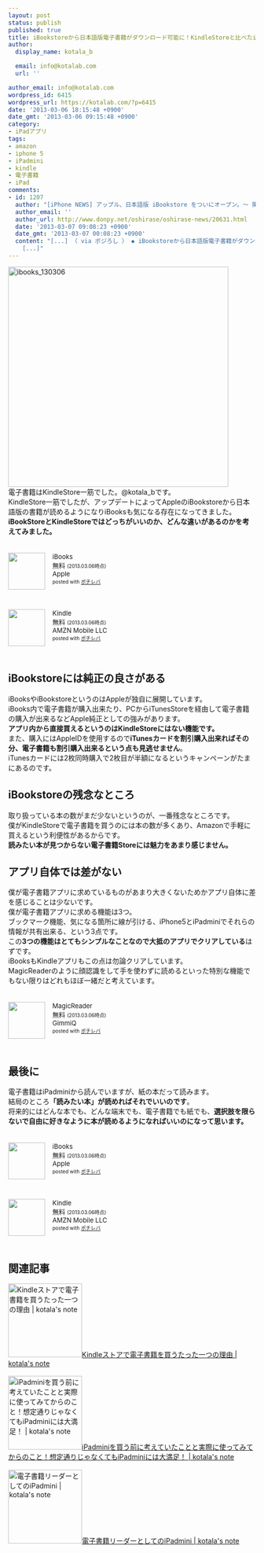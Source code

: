 ```yaml
---
layout: post
status: publish
published: true
title: iBookstoreから日本語版電子書籍がダウンロード可能に！KindleStoreと比べたiBookstoreの良さと残念なところ
author:
  display_name: kotala_b

  email: info@kotalab.com
  url: ''

author_email: info@kotalab.com
wordpress_id: 6415
wordpress_url: https://kotalab.com/?p=6415
date: '2013-03-06 18:15:48 +0900'
date_gmt: '2013-03-06 09:15:48 +0900'
category:
- iPadアプリ
tags:
- amazon
- iphone 5
- iPadmini
- kindle
- 電子書籍
- iPad
comments:
- id: 1207
  author: "[iPhone NEWS] アップル、日本語版 iBookstore をついにオープン。〜 関連記事と便利情報総まとめ。 | 覚醒する @CDiP"
  author_email: ''
  author_url: http://www.donpy.net/oshirase/oshirase-news/20631.html
  date: '2013-03-07 09:08:23 +0900'
  date_gmt: '2013-03-07 00:08:23 +0900'
  content: "[...] （ via ポジろし ） ◆ iBookstoreから日本語版電子書籍がダウンロード可能に！KindleStoreと比べた...
    [...]"
---
```

<p><img src="https://kotalab.com/wp-content/uploads/ibooks_130306-448x448.png" alt="ibooks_130306" width="448" height="448" class="alignnone size-large wp-image-6417" /><br />
電子書籍はKindleStore一筋でした。@kotala_bです。<br />
KindleStore一筋でしたが、アップデートによってAppleのiBookstoreから日本語版の書籍が読めるようになりiBooksも気になる存在になってきました。<br />
<strong>iBookStoreとKindleStoreではどっちがいいのか、どんな違いがあるのかを考えてみました。</strong></p>
<div class="pochireba" style="text-align:left;font-size:small;padding:20px 0;/zoom: 1;overflow: hidden;"><span class="removed_link" title="http://click.linksynergy.com/fs-bin/click?id=d2yYUp776R4&amp;subid=&amp;offerid=94348.1&amp;type=3&amp;tmpid=3910&amp;RD_PARM1=https%253A%252F%252Fitunes.apple.com%252Fjp%252Fapp%252Fibooks%252Fid364709193%253Fmt%253D8%2526uo%253D4"><img src="http://a852.phobos.apple.com/us/r1000/112/Purple/v4/ea/56/dc/ea56dc19-0bdf-39f3-fda7-e5332723fc74/mzl.zdprbjoo.png" width="75" height="75" style="float:left;margin:0 15px 0 0;" class="pochi_img" ></span>
<div class="pochi_info" style="text-align:left;/zoom: 1;overflow: hidden;">
<div class="pochi_name"><span class="removed_link" title="http://click.linksynergy.com/fs-bin/click?id=d2yYUp776R4&amp;subid=&amp;offerid=94348.1&amp;type=3&amp;tmpid=3910&amp;RD_PARM1=https%253A%252F%252Fitunes.apple.com%252Fjp%252Fapp%252Fibooks%252Fid364709193%253Fmt%253D8%2526uo%253D4">iBooks</span></div>
<div class="pochi_price" style="display:inline;">無料</div>
<div class="pochi_time" style="font-size:x-small;display:inline;">(2013.03.06時点)</div>
<div class="pochi_seller"><span class="removed_link" title="http://click.linksynergy.com/fs-bin/click?id=d2yYUp776R4&amp;subid=&amp;offerid=94348.1&amp;type=3&amp;tmpid=3910&amp;RD_PARM1=https%253A%252F%252Fitunes.apple.com%252Fjp%252Fartist%252Fapple%252Fid284417353%253Fmt%253D12%2526uo%253D4">Apple</span></div>
<div class="pochi_post" style="font-size:x-small;">posted with <a href="http://pochireba.com">ポチレバ</a></div>
</div>
<div class="pochireba-footer" style="clear: left"></div>
</div>
<div class="pochireba" style="text-align:left;font-size:small;padding:20px 0;/zoom: 1;overflow: hidden;"><span class="removed_link" title="http://click.linksynergy.com/fs-bin/click?id=d2yYUp776R4&amp;subid=&amp;offerid=94348.1&amp;type=3&amp;tmpid=3910&amp;RD_PARM1=https%253A%252F%252Fitunes.apple.com%252Fjp%252Fapp%252Fkindle%252Fid302584613%253Fmt%253D8%2526uo%253D4"><img src="http://a633.phobos.apple.com/us/r1000/077/Purple/v4/ce/ad/b6/ceadb674-b76f-a01f-68af-356f4d099e3d/mzl.yyunylcl.png" width="75" height="75" style="float:left;margin:0 15px 0 0;" class="pochi_img" ></span>
<div class="pochi_info" style="text-align:left;/zoom: 1;overflow: hidden;">
<div class="pochi_name"><span class="removed_link" title="http://click.linksynergy.com/fs-bin/click?id=d2yYUp776R4&amp;subid=&amp;offerid=94348.1&amp;type=3&amp;tmpid=3910&amp;RD_PARM1=https%253A%252F%252Fitunes.apple.com%252Fjp%252Fapp%252Fkindle%252Fid302584613%253Fmt%253D8%2526uo%253D4">Kindle</span></div>
<div class="pochi_price" style="display:inline;">無料</div>
<div class="pochi_time" style="font-size:x-small;display:inline;">(2013.03.06時点)</div>
<div class="pochi_seller"><span class="removed_link" title="http://click.linksynergy.com/fs-bin/click?id=d2yYUp776R4&amp;subid=&amp;offerid=94348.1&amp;type=3&amp;tmpid=3910&amp;RD_PARM1=https%253A%252F%252Fitunes.apple.com%252Fjp%252Fartist%252Famzn-mobile-llc%252Fid297606954%253Fuo%253D4">AMZN Mobile LLC</span></div>
<div class="pochi_post" style="font-size:x-small;">posted with <a href="http://pochireba.com">ポチレバ</a></div>
</div>
<div class="pochireba-footer" style="clear: left"></div>
</div>
<p><!--more--></p>
<h2>iBookstoreには純正の良さがある</h2>
<p>iBooksやiBookstoreというのはAppleが独自に展開しています。<br />
iBooks内で電子書籍が購入出来たり、PCからiTunesStoreを経由して電子書籍の購入が出来るなどApple純正としての強みがあります。<br />
<strong>アプリ内から直接買えるというのはKindleStoreにはない機能です。</strong><br />
また、購入にはAppleIDを使用するので<strong>iTunesカードを割引購入出来ればその分、電子書籍も割引購入出来るという点も見逃せません</strong>。<br />
iTunesカードには2枚同時購入で2枚目が半額になるというキャンペーンがたまにあるのです。</p>
<h2>iBookstoreの残念なところ</h2>
<p>取り扱っている本の数がまだ少ないというのが、一番残念なところです。<br />
僕がKindleStoreで電子書籍を買うのには本の数が多くあり、Amazonで手軽に買えるという利便性があるからです。<br />
<strong>読みたい本が見つからない電子書籍Storeには魅力をあまり感じません。</strong></p>
<h2>アプリ自体では差がない</h2>
<p>僕が電子書籍アプリに求めているものがあまり大きくないためかアプリ自体に差を感じることは少ないです。<br />
僕が電子書籍アプリに求める機能は3つ。<br />
ブックマーク機能、気になる箇所に線が引ける、iPhone5とiPadminiでそれらの情報が共有出来る、という3点です。<br />
この<strong>3つの機能はとてもシンプルなことなので大抵のアプリでクリアしている</strong>はずです。<br />
iBooksもKindleアプリもこの点は勿論クリアしています。<br />
MagicReaderのように顔認識をして手を使わずに読めるといった特別な機能でもない限りはどれもほぼ一緒だと考えています。</p>
<div class="pochireba" style="text-align:left;font-size:small;padding:20px 0;/zoom: 1;overflow: hidden;"><span class="removed_link" title="http://click.linksynergy.com/fs-bin/click?id=d2yYUp776R4&amp;subid=&amp;offerid=94348.1&amp;type=3&amp;tmpid=3910&amp;RD_PARM1=https%253A%252F%252Fitunes.apple.com%252Fjp%252Fapp%252Fmagicreader%252Fid505117386%253Fmt%253D8%2526uo%253D4"><img src="http://a97.phobos.apple.com/us/r1000/061/Purple/v4/9a/c9/37/9ac93702-bfb1-71bb-ce19-883429eeb088/mza_675523198153603871.png" width="75" height="75" style="float:left;margin:0 15px 0 0;" class="pochi_img" ></span>
<div class="pochi_info" style="text-align:left;/zoom: 1;overflow: hidden;">
<div class="pochi_name"><span class="removed_link" title="http://click.linksynergy.com/fs-bin/click?id=d2yYUp776R4&amp;subid=&amp;offerid=94348.1&amp;type=3&amp;tmpid=3910&amp;RD_PARM1=https%253A%252F%252Fitunes.apple.com%252Fjp%252Fapp%252Fmagicreader%252Fid505117386%253Fmt%253D8%2526uo%253D4">MagicReader</span></div>
<div class="pochi_price" style="display:inline;">無料</div>
<div class="pochi_time" style="font-size:x-small;display:inline;">(2013.03.06時点)</div>
<div class="pochi_seller"><span class="removed_link" title="http://click.linksynergy.com/fs-bin/click?id=d2yYUp776R4&amp;subid=&amp;offerid=94348.1&amp;type=3&amp;tmpid=3910&amp;RD_PARM1=https%253A%252F%252Fitunes.apple.com%252Fjp%252Fartist%252Fgimmiq%252Fid505117889%253Fuo%253D4">GimmiQ</span></div>
<div class="pochi_post" style="font-size:x-small;">posted with <a href="http://pochireba.com">ポチレバ</a></div>
</div>
<div class="pochireba-footer" style="clear: left"></div>
</div>
<h2>最後に</h2>
<p>電子書籍はiPadminiから読んでいますが、紙の本だって読みます。<br />
結局のところ<strong>「読みたい本」が読めればそれでいいのです</strong>。<br />
将来的にはどんな本でも、どんな端末でも、電子書籍でも紙でも、<strong>選択肢を限らないで自由に好きなように本が読めるようになればいいのになって思います。</strong></p>
<div class="pochireba" style="text-align:left;font-size:small;padding:20px 0;/zoom: 1;overflow: hidden;"><span class="removed_link" title="http://click.linksynergy.com/fs-bin/click?id=d2yYUp776R4&amp;subid=&amp;offerid=94348.1&amp;type=3&amp;tmpid=3910&amp;RD_PARM1=https%253A%252F%252Fitunes.apple.com%252Fjp%252Fapp%252Fibooks%252Fid364709193%253Fmt%253D8%2526uo%253D4"><img src="http://a852.phobos.apple.com/us/r1000/112/Purple/v4/ea/56/dc/ea56dc19-0bdf-39f3-fda7-e5332723fc74/mzl.zdprbjoo.png" width="75" height="75" style="float:left;margin:0 15px 0 0;" class="pochi_img" ></span>
<div class="pochi_info" style="text-align:left;/zoom: 1;overflow: hidden;">
<div class="pochi_name"><span class="removed_link" title="http://click.linksynergy.com/fs-bin/click?id=d2yYUp776R4&amp;subid=&amp;offerid=94348.1&amp;type=3&amp;tmpid=3910&amp;RD_PARM1=https%253A%252F%252Fitunes.apple.com%252Fjp%252Fapp%252Fibooks%252Fid364709193%253Fmt%253D8%2526uo%253D4">iBooks</span></div>
<div class="pochi_price" style="display:inline;">無料</div>
<div class="pochi_time" style="font-size:x-small;display:inline;">(2013.03.06時点)</div>
<div class="pochi_seller"><span class="removed_link" title="http://click.linksynergy.com/fs-bin/click?id=d2yYUp776R4&amp;subid=&amp;offerid=94348.1&amp;type=3&amp;tmpid=3910&amp;RD_PARM1=https%253A%252F%252Fitunes.apple.com%252Fjp%252Fartist%252Fapple%252Fid284417353%253Fmt%253D12%2526uo%253D4">Apple</span></div>
<div class="pochi_post" style="font-size:x-small;">posted with <a href="http://pochireba.com">ポチレバ</a></div>
</div>
<div class="pochireba-footer" style="clear: left"></div>
</div>
<div class="pochireba" style="text-align:left;font-size:small;padding:20px 0;/zoom: 1;overflow: hidden;"><span class="removed_link" title="http://click.linksynergy.com/fs-bin/click?id=d2yYUp776R4&amp;subid=&amp;offerid=94348.1&amp;type=3&amp;tmpid=3910&amp;RD_PARM1=https%253A%252F%252Fitunes.apple.com%252Fjp%252Fapp%252Fkindle%252Fid302584613%253Fmt%253D8%2526uo%253D4"><img src="http://a633.phobos.apple.com/us/r1000/077/Purple/v4/ce/ad/b6/ceadb674-b76f-a01f-68af-356f4d099e3d/mzl.yyunylcl.png" width="75" height="75" style="float:left;margin:0 15px 0 0;" class="pochi_img" ></span>
<div class="pochi_info" style="text-align:left;/zoom: 1;overflow: hidden;">
<div class="pochi_name"><span class="removed_link" title="http://click.linksynergy.com/fs-bin/click?id=d2yYUp776R4&amp;subid=&amp;offerid=94348.1&amp;type=3&amp;tmpid=3910&amp;RD_PARM1=https%253A%252F%252Fitunes.apple.com%252Fjp%252Fapp%252Fkindle%252Fid302584613%253Fmt%253D8%2526uo%253D4">Kindle</span></div>
<div class="pochi_price" style="display:inline;">無料</div>
<div class="pochi_time" style="font-size:x-small;display:inline;">(2013.03.06時点)</div>
<div class="pochi_seller"><span class="removed_link" title="http://click.linksynergy.com/fs-bin/click?id=d2yYUp776R4&amp;subid=&amp;offerid=94348.1&amp;type=3&amp;tmpid=3910&amp;RD_PARM1=https%253A%252F%252Fitunes.apple.com%252Fjp%252Fartist%252Famzn-mobile-llc%252Fid297606954%253Fuo%253D4">AMZN Mobile LLC</span></div>
<div class="pochi_post" style="font-size:x-small;">posted with <a href="http://pochireba.com">ポチレバ</a></div>
</div>
<div class="pochireba-footer" style="clear: left"></div>
</div>
<h2 class="rele">関連記事</h2>
<p><a href="https://kotalab.com/one-reason-buy-kindlestore" target="_blank"><img  class="alignleft" src="https://kotalab.com/wp-content/uploads/kindle_130111-448x327.jpg" alt="Kindleストアで電子書籍を買うたった一つの理由 | kotala's note" width="150" /></a><a href="https://kotalab.com/one-reason-buy-kindlestore" target="_blank">Kindleストアで電子書籍を買うたった一つの理由 | kotala's note</a><br style="clear:both;" /><br />
<a href="https://kotalab.com/ipad-mini-before-after" target="_blank"><img  class="alignleft" src="https://kotalab.com/wp-content/uploads/ipadmini_121221-448x448.jpg" alt="iPadminiを買う前に考えていたことと実際に使ってみてからのこと！想定通りじゃなくてもiPadminiには大満足！ | kotala's note" width="150" /></a><a href="https://kotalab.com/ipad-mini-before-after" target="_blank">iPadminiを買う前に考えていたことと実際に使ってみてからのこと！想定通りじゃなくてもiPadminiには大満足！ | kotala's note</a><br style="clear:both;" /><br />
<a href="https://kotalab.com/denshi-ipadmini" target="_blank"><img  class="alignleft" src="https://kotalab.com/wp-content/uploads/ipadmini_121028.jpg" alt="電子書籍リーダーとしてのiPadmini | kotala's note" width="150" /></a><a href="https://kotalab.com/denshi-ipadmini" target="_blank">電子書籍リーダーとしてのiPadmini | kotala's note</a><br style="clear:both;" /></p>
